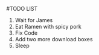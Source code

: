 #TODO LIST
1. Wait for James
2. Eat Ramen with spicy pork 
3. Fix Code
4. Add two more download boxes
5. Sleep

